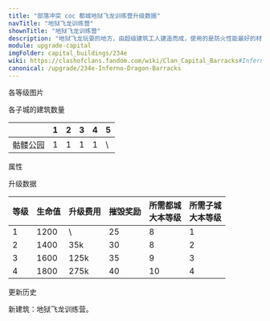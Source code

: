 ```yaml
---
title: "部落冲突 coc 都城地狱飞龙训练营升级数据"
navTitle: "地狱飞龙训练营"
shownTitle: "地狱飞龙训练营"
description: "地狱飞龙玩耍的地方，由超级建筑工人建造而成，使用的是防火性能最好的材料。"
module: upgrade-capital
imgFolder: capital_buildings/234e
wiki: https://clashofclans.fandom.com/wiki/Clan_Capital_Barracks#Inferno_Dragon_Barracks
canonical: /upgrade/234e-Inferno-Dragon-Barracks
---
```


<UnitInfo :folder="$frontmatter.imgFolder" imgSrc="Inferno_Dragon_Barracks4.png" :imgAlt="$frontmatter.navTitle"
    :description="$frontmatter.description"
    :isSmallImg="true" />

<SmallTitle>各等级图片</SmallTitle>

<Panel>
    <UnitImgGroup :folder="$frontmatter.imgFolder">
        <UnitImg imgTitle="废墟" imgSrc="Barracks_Ruin.png" />
        <UnitImg imgTitle="1 级" imgSrc="Inferno_Dragon_Barracks1.png" />
        <UnitImg imgTitle="2 级" imgSrc="Inferno_Dragon_Barracks2.png" />
        <UnitImg imgTitle="3 级" imgSrc="Inferno_Dragon_Barracks3.png" />
        <UnitImg imgTitle="4 级" imgSrc="Inferno_Dragon_Barracks4.png" />
    </UnitImgGroup>
</Panel>

<SmallTitle>各子城的建筑数量</SmallTitle>

<DistrictTable>

|             |   1   |   2   |   3   |   4   |   5   |
|     ---     |  ---  |  ---  |  ---  |  ---  |  ---  |
|   骷髅公园   |   1   |   1   |   1   |   1   |   \   |

</DistrictTable>

<SmallTitle>属性</SmallTitle>

<UnitProperties>
    <UnitProperty pKey="占地面积" pValue="3×3" />
    <UnitProperty pKey="判定面积" pValue="2×2" />
    <UnitProperty pKey="可训练的兵种" pValue="<a href='/upgrade/200e-Inferno-Dragon'>地狱飞龙</a>" />
</UnitProperties>

<SmallTitle>升级数据</SmallTitle>

<script setup>
const tableExtraInfo = [
    {
        "column": 2,
        "type": "cost",
        "icon": "Gold3",
        "noGoldPass": true
    },
    {
        "column": 3,
        "type": "number",
        "icon": "Gold3",
        "noGoldPass": true
    }
];
</script>

<UnitTable :tableExtraInfo="tableExtraInfo">

| 等级 | 生命值 | 升级费用 | 摧毁奖励 |所需都城<br>大本等级|所需子城<br>大本等级|
| ---- |   --- |   ---   |   ---    |        ---       |        ---        |
|   1  |  1200 |     \   |    25    |         8        |         1         |
|   2  |  1400 |    35k  |    30    |         8        |         2         |
|   3  |  1600 |   125k  |    35    |         9        |         3         |
|   4  |  1800 |   275k  |    40    |        10        |         4         |
</UnitTable>

<SmallTitle>更新历史</SmallTitle>

<Timeline>
    <TimelineItem date="2022/12/12">
        <TimelineRow>新建筑：地狱飞龙训练营。</TimelineRow>
    </TimelineItem>
    <TimelineItem :historyBottom="true" />
</Timeline>